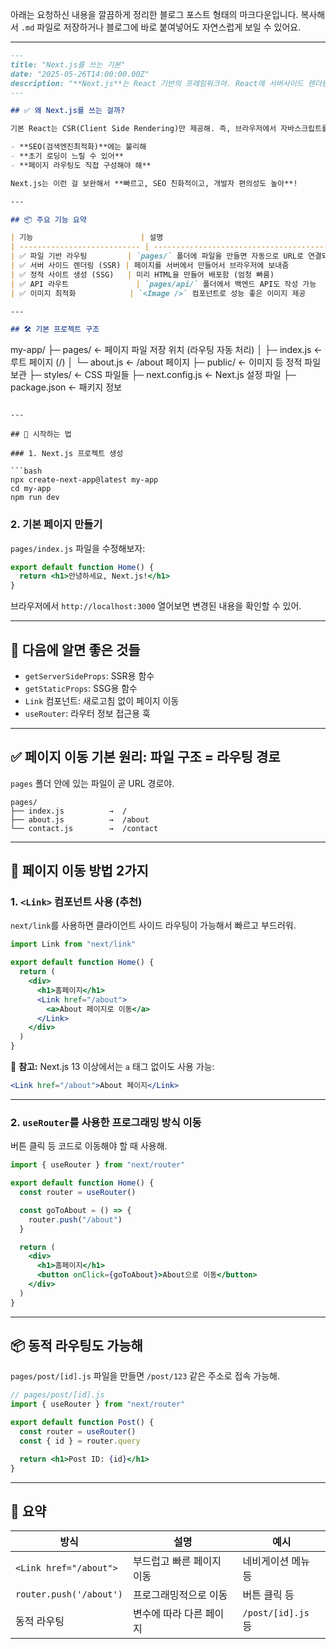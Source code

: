 아래는 요청하신 내용을 깔끔하게 정리한 블로그 포스트 형태의 마크다운입니다. 복사해서 `.md` 파일로 저장하거나 블로그에 바로 붙여넣어도 자연스럽게 보일 수 있어요.

---

```md
---
title: "Next.js를 쓰는 기본"
date: "2025-05-26T14:00:00.00Z"
description: "**Next.js**는 React 기반의 프레임워크야. React에 서버사이드 렌더링(SSR), 정적 사이트 생성(SSG), 라우팅, API 등 많은 기능이 추가된 '강화된 React'"
---

## ✅ 왜 Next.js를 쓰는 걸까?

기본 React는 CSR(Client Side Rendering)만 제공해. 즉, 브라우저에서 자바스크립트를 다운로드한 뒤 렌더링하지. 그런데…

- **SEO(검색엔진최적화)**에는 불리해
- **초기 로딩이 느릴 수 있어**
- **페이지 라우팅도 직접 구성해야 해**

Next.js는 이런 걸 보완해서 **빠르고, SEO 친화적이고, 개발자 편의성도 높아**!

---

## 📦 주요 기능 요약

| 기능                        | 설명                                                                        |
| --------------------------- | --------------------------------------------------------------------------- |
| ✅ 파일 기반 라우팅         | `pages/` 폴더에 파일을 만들면 자동으로 URL로 연결돼 (`about.js` → `/about`) |
| ✅ 서버 사이드 렌더링 (SSR) | 페이지를 서버에서 만들어서 브라우저에 보내줌                                |
| ✅ 정적 사이트 생성 (SSG)   | 미리 HTML을 만들어 배포함 (엄청 빠름)                                       |
| ✅ API 라우트               | `pages/api/` 폴더에서 백엔드 API도 작성 가능                                |
| ✅ 이미지 최적화            | `<Image />` 컴포넌트로 성능 좋은 이미지 제공                                |

---

## 🛠 기본 프로젝트 구조
```

my-app/
├─ pages/ ← 페이지 파일 저장 위치 (라우팅 자동 처리)
│ ├─ index.js ← 루트 페이지 (/)
│ └─ about.js ← /about 페이지
├─ public/ ← 이미지 등 정적 파일 보관
├─ styles/ ← CSS 파일들
├─ next.config.js ← Next.js 설정 파일
├─ package.json ← 패키지 정보

````

---

## 🚀 시작하는 법

### 1. Next.js 프로젝트 생성

```bash
npx create-next-app@latest my-app
cd my-app
npm run dev
````

### 2. 기본 페이지 만들기

`pages/index.js` 파일을 수정해보자:

```jsx
export default function Home() {
  return <h1>안녕하세요, Next.js!</h1>
}
```

브라우저에서 `http://localhost:3000` 열어보면 변경된 내용을 확인할 수 있어.

---

## 🧠 다음에 알면 좋은 것들

- `getServerSideProps`: SSR용 함수
- `getStaticProps`: SSG용 함수
- `Link` 컴포넌트: 새로고침 없이 페이지 이동
- `useRouter`: 라우터 정보 접근용 훅

---

## ✅ 페이지 이동 기본 원리: 파일 구조 = 라우팅 경로

`pages` 폴더 안에 있는 파일이 곧 URL 경로야.

```
pages/
├── index.js          →  /
├── about.js          →  /about
└── contact.js        →  /contact
```

---

## 🚶 페이지 이동 방법 2가지

### 1. `<Link>` 컴포넌트 사용 (추천)

`next/link`를 사용하면 클라이언트 사이드 라우팅이 가능해서 빠르고 부드러워.

```jsx
import Link from "next/link"

export default function Home() {
  return (
    <div>
      <h1>홈페이지</h1>
      <Link href="/about">
        <a>About 페이지로 이동</a>
      </Link>
    </div>
  )
}
```

🔑 **참고:** Next.js 13 이상에서는 `a` 태그 없이도 사용 가능:

```jsx
<Link href="/about">About 페이지</Link>
```

---

### 2. `useRouter`를 사용한 프로그래밍 방식 이동

버튼 클릭 등 코드로 이동해야 할 때 사용해.

```jsx
import { useRouter } from "next/router"

export default function Home() {
  const router = useRouter()

  const goToAbout = () => {
    router.push("/about")
  }

  return (
    <div>
      <h1>홈페이지</h1>
      <button onClick={goToAbout}>About으로 이동</button>
    </div>
  )
}
```

---

## 📦 동적 라우팅도 가능해

`pages/post/[id].js` 파일을 만들면 `/post/123` 같은 주소로 접속 가능해.

```jsx
// pages/post/[id].js
import { useRouter } from "next/router"

export default function Post() {
  const router = useRouter()
  const { id } = router.query

  return <h1>Post ID: {id}</h1>
}
```

---

## 📎 요약

| 방식                    | 설명                      | 예시               |
| ----------------------- | ------------------------- | ------------------ |
| `<Link href="/about">`  | 부드럽고 빠른 페이지 이동 | 네비게이션 메뉴 등 |
| `router.push('/about')` | 프로그래밍적으로 이동     | 버튼 클릭 등       |
| 동적 라우팅             | 변수에 따라 다른 페이지   | `/post/[id].js` 등 |

```

```
